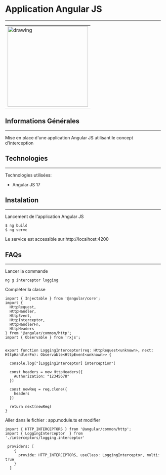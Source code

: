 ﻿## <h1>Application Angular JS</h1>
***
<table>
  <tr>
    <td><img src="https://www.mag-corp.com/wp-content/uploads/2021/08/angular.png" alt="drawing" height="260px"/></td>
  </tr>
</table>

## Informations Générales
***
Mise en place d'une application Angular JS utilisant le concept d'interception

## Technologies
***
Technologies utilisées:
* Angular JS 17
  
## Instalation
***
Lancement de l'application Angular JS<br>
```
$ ng build
$ ng serve
```
Le service est accessible sur http://localhost:4200

## FAQs
***
Lancer la commande
```
ng g interceptor logging
```
Compléter la classe

```
import { Injectable } from '@angular/core';
import {
  HttpRequest,
  HttpHandler,
  HttpEvent,
  HttpInterceptor,
  HttpHandlerFn,
  HttpHeaders
} from '@angular/common/http';
import { Observable } from 'rxjs';


export function LoggingInterceptor(req: HttpRequest<unknown>, next: HttpHandlerFn): Observable<HttpEvent<unknown>> {
  
  console.log("[LoggingInterceptor] interception")
  
  const headers = new HttpHeaders({
    Authorization: "12345678"
  })

  const newReq = req.clone({
    headers
  })

  return next(newReq)
}
```
Aller dans le fichier : 
app.module.ts et modifier
```
import { HTTP_INTERCEPTORS } from '@angular/common/http';
import { LoggingInterceptor  } from './interceptors/logging.interceptor'

 providers: [
    {
      provide: HTTP_INTERCEPTORS, useClass: LoggingInterceptor, multi: true
    }
  ]
```



